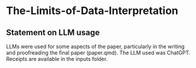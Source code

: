# The-Limits-of-Data-Interpretation

## Statement on LLM usage
LLMs were used for some aspects of the paper, particularly in the writing and proofreading the final paper (paper.qmd). The LLM used was ChatGPT. Receipts are available in the inputs folder.